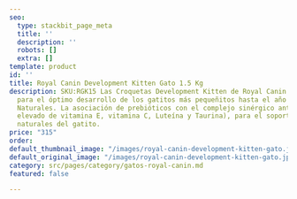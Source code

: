 ```yaml
---
seo:
  type: stackbit_page_meta
  title: ''
  description: ''
  robots: []
  extra: []
template: product
id: ''
title: Royal Canin Development Kitten Gato 1.5 Kg
description: SKU:RGK15 Las Croquetas Development Kitten de Royal Canin están diseñadas
  para el óptimo desarrollo de los gatitos más pequeñitos hasta el año de edad. Defensas
  Naturales. La asociación de prebióticos con el complejo sinérgico antioxidante (contenido
  elevado de vitamina E, vitamina C, Luteína y Taurina), para el soporte de las defensas
  naturales del gatito.
price: "315"
order: 
default_thumbnail_image: "/images/royal-canin-development-kitten-gato.jpg"
default_original_image: "/images/royal-canin-development-kitten-gato.jpg"
category: src/pages/category/gatos-royal-canin.md
featured: false

---
```

